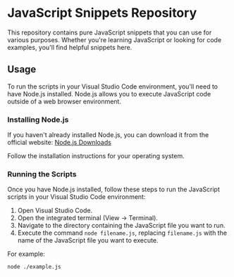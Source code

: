 # JavaScript Snippets Repository

This repository contains pure JavaScript snippets that you can use for various purposes. Whether you're learning JavaScript or looking for code examples, you'll find helpful snippets here.

## Usage

To run the scripts in your Visual Studio Code environment, you'll need to have Node.js installed. Node.js allows you to execute JavaScript code outside of a web browser environment.

### Installing Node.js

If you haven't already installed Node.js, you can download it from the official website: [Node.js Downloads](https://nodejs.org/)

Follow the installation instructions for your operating system.

### Running the Scripts

Once you have Node.js installed, follow these steps to run the JavaScript scripts in your Visual Studio Code environment:

1. Open Visual Studio Code.
2. Open the integrated terminal (View → Terminal).
3. Navigate to the directory containing the JavaScript file you want to run.
4. Execute the command `node filename.js`, replacing `filename.js` with the name of the JavaScript file you want to execute.

For example:
```bash
node ./example.js

